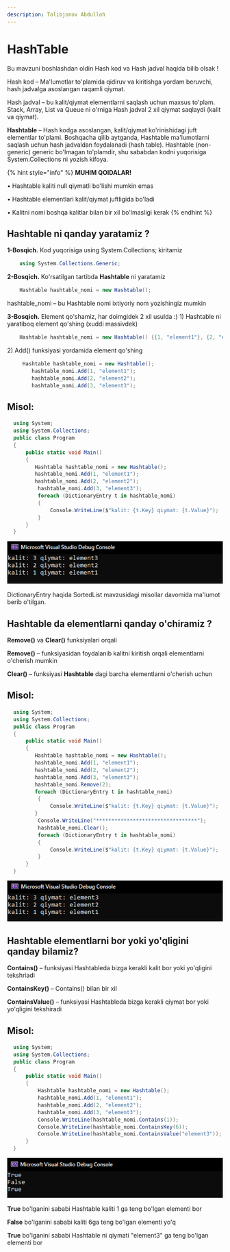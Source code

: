 ```yaml
---
description: Tolibjonov Abdulloh
---
```


# HashTable

Bu mavzuni boshlashdan oldin Hash kod va Hash jadval haqida bilib olsak !

Hash kod – Ma'lumotlar to'plamida qidiruv va kiritishga yordam beruvchi, hash jadvalga asoslangan raqamli qiymat.

Hash jadval – bu kalit/qiymat elementlarni saqlash uchun maxsus to'plam. Stack, Array, List va Queue ni o'rniga Hash jadval 2 xil qiymat saqlaydi \(kalit va qiymat\).

**Hashtable** – Hash kodga asoslangan, kalit/qiymat ko'rinishidagi juft elementlar to'plami. Boshqacha qilib aytganda, Hashtable ma'lumotlarni saqlash uchun hash jadvaldan foydalanadi \(hash table\). Hashtable \(non-generic\) generic bo'lmagan to'plamdir, shu sababdan kodni yuqorisiga System.Collections ni yozish kifoya.

{% hint style="info" %}
**MUHIM QOIDALAR!**

• Hashtable kaliti null qiymatli bo'lishi mumkin emas

• Hashtable elementlari kalit/qiymat juftligida bo'ladi

• Kalitni nomi boshqa kalitlar bilan bir xil bo'lmasligi kerak
{% endhint %}

## Hashtable ni qanday yaratamiz ?

**1-Bosqich.** Kod yuqorisiga using System.Collections; kiritamiz

```csharp
    using System.Collections.Generic;
```

**2-Bosqich.** Ko'rsatilgan tartibda **Hashtable** ni yaratamiz

```csharp
    Hashtable hashtable_nomi = new Hashtable();
```

hashtable\_nomi – bu Hashtable nomi ixtiyoriy nom yozishingiz mumkin

**3-Bosqich.** Element qo'shamiz, har doimgidek 2 xil usulda :\) 1\) Hashtable ni yaratiboq element qo'shing \(xuddi massivdek\)

```csharp
    Hashtable hashtable_nomi = new Hashtable() {{1, "element1"}, {2, "element2"}};
```

2\) Add\(\) funksiyasi yordamida element qo'shing

```csharp
     Hashtable hashtable_nomi = new Hashtable();
        hashtable_nomi.Add(1, "element1");
        hashtable_nomi.Add(2, "element2");
        hashtable_nomi.Add(3, "element3");
```

## Misol:

```csharp
  using System;
  using System.Collections;
  public class Program
  {
      public static void Main()
      {
         Hashtable hashtable_nomi = new Hashtable();
         hashtable_nomi.Add(1, "element1");
         hashtable_nomi.Add(2, "element2");
          hashtable_nomi.Add(3, "element3");
          foreach (DictionaryEntry t in hashtable_nomi)
          {
              Console.WriteLine($"kalit: {t.Key} qiymat: {t.Value}");
          }
      }
  }
```

![](../../../../.gitbook/assets/hashtable1.png)

DictionaryEntry haqida SortedList mavzusidagi misollar davomida ma'lumot berib o'tilgan.

## Hashtable da elementlarni qanday o'chiramiz ?

**Remove\(\)** va **Clear\(\)** funksiyalari orqali

**Remove\(\)** – funksiyasidan foydalanib kalitni kiritish orqali elementlarni o'cherish mumkin

**Clear\(\)** – funksiyasi **Hashtable** dagi barcha elementlarni o'cherish uchun

## Misol:

```csharp
  using System;
  using System.Collections;
  public class Program
  {
      public static void Main()
      {
         Hashtable hashtable_nomi = new Hashtable();
         hashtable_nomi.Add(1, "element1");
         hashtable_nomi.Add(2, "element2");
         hashtable_nomi.Add(3, "element3");
         hashtable_nomi.Remove(2);
         foreach (DictionaryEntry t in hashtable_nomi)
          {
              Console.WriteLine($"kalit: {t.Key} qiymat: {t.Value}");
         }
          Console.WriteLine("*********************************");
          hashtable_nomi.Clear();
          foreach (DictionaryEntry t in hashtable_nomi)
          {
              Console.WriteLine($"kalit: {t.Key} qiymat: {t.Value}");
          }
      }
  }
```

![](../../../../.gitbook/assets/hashtable2.png)

## Hashtable elementlarni bor yoki yo'qligini qanday bilamiz?

**Contains\(\)** – funksiyasi Hashtableda bizga kerakli kalit bor yoki yo'qligini tekshriadi

**ContainsKey\(\)** – Contains\(\) bilan bir xil

**ContainsValue\(\)** – funksiyasi Hashtableda bizga kerakli qiymat bor yoki yo'qligini tekshiradi

## Misol:

```csharp
  using System;
  using System.Collections;
  public class Program
  {
      public static void Main()
      {
          Hashtable hashtable_nomi = new Hashtable();
          hashtable_nomi.Add(1, "element1");
          hashtable_nomi.Add(2, "element2");
          hashtable_nomi.Add(3, "element3");
          Console.WriteLine(hashtable_nomi.Contains(1));
          Console.WriteLine(hashtable_nomi.ContainsKey(6));
          Console.WriteLine(hashtable_nomi.ContainsValue("element3"));
      }
  }
```

![](../../../../.gitbook/assets/hashtable3.png)

**True** bo'lganini sababi Hashtable kaliti 1 ga teng bo'lgan elementi bor

**False** bo'lganini sababi kaliti 6ga teng bo'lgan elementi yo'q

**True** bo'lganini sababi Hashtable ni qiymati "element3" ga teng bo'lgan elementi bor

